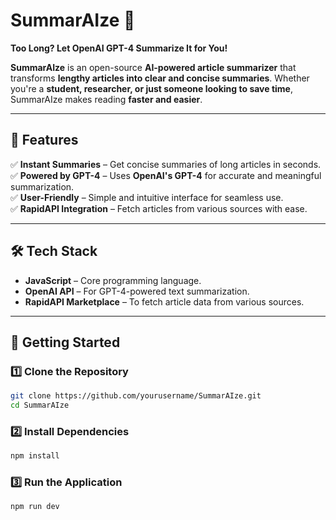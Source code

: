 # SummarAIze 📝  

**Too Long? Let OpenAI GPT-4 Summarize It for You!**  

**SummarAIze** is an open-source **AI-powered article summarizer** that transforms **lengthy articles into clear and concise summaries**. Whether you're a **student, researcher, or just someone looking to save time**, SummarAIze makes reading **faster and easier**.  

---

## 🚀 Features  

✅ **Instant Summaries** – Get concise summaries of long articles in seconds.  
✅ **Powered by GPT-4** – Uses **OpenAI's GPT-4** for accurate and meaningful summarization.  
✅ **User-Friendly** – Simple and intuitive interface for seamless use.  
✅ **RapidAPI Integration** – Fetch articles from various sources with ease.  

---

## 🛠️ Tech Stack  

- **JavaScript** – Core programming language.  
- **OpenAI API** – For GPT-4-powered text summarization.  
- **RapidAPI Marketplace** – To fetch article data from various sources.  

---

## 🚀 Getting Started  

### 1️⃣ Clone the Repository  

```bash
git clone https://github.com/yourusername/SummarAIze.git
cd SummarAIze
```
### 2️⃣ Install Dependencies

```bash
npm install
```
### 3️⃣ Run the Application

```bash
npm run dev
```
